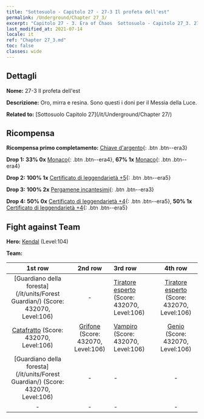```yaml
---
title: "Sottosuolo - Capitolo 27 - 27-3 Il profeta dell'est"
permalink: /Underground/Chapter 27_3/
excerpt: "Capitolo 27 - 3. Era of Chaos  Sottosuolo - Capitolo 27_3. 27-3 Il profeta dell'est"
last_modified_at: 2021-07-14
locale: it
ref: "Chapter 27_3.md"
toc: false
classes: wide
---
```


## Dettagli

 **Nome:** 27-3 Il profeta dell'est

 **Descrizione:** Oro, mirra e resina. Sono questi i doni per il Messia della Luce.

 **Related to:** [Sottosuolo Capitolo 27](/it/Underground/Chapter 27/)

## Ricompensa

 **Ricompensa primo completamento:** [Chiave d'argento](/ItemsIT/con_693/){: .btn .btn--era3}

 **Drop 1:** **33% 0x** [Monaco](/ItemsIT/unt_194/){: .btn .btn--era4}, **67% 1x** [Monaco](/ItemsIT/unt_194/){: .btn .btn--era4}

 **Drop 2:** **100% 1x** [Certificato di leggendarietà +5](/ItemsIT/mat_102/){: .btn .btn--era5}

 **Drop 3:** **100% 2x** [Pergamene incantesimi](/ItemsIT/con_694/){: .btn .btn--era3}

 **Drop 4:** **50% 0x** [Certificato di leggendarietà +4](/ItemsIT/mat_95/){: .btn .btn--era5}, **50% 1x** [Certificato di leggendarietà +4](/ItemsIT/mat_95/){: .btn .btn--era5}


## Fight against Team
 **Hero:** [Kendal](/it/heroes/Kendal/) (Level:104)

 **Team:**


  | 1st row | 2nd row | 3rd row | 4th row |
  |:----:|:----:|:----|:----:|
  | [Guardiano della foresta](/it/units/Forest Guardian/) (Score: 432070, Level:106)  | - | [Tiratore esperto](/it/units/Sharpshooter/) (Score: 432070, Level:106)  | [Tiratore esperto](/it/units/Sharpshooter/) (Score: 432070, Level:106)  |
  | [Catafratto](/it/units/Cavalier/) (Score: 432070, Level:106)  | [Grifone](/it/units/Griffin/) (Score: 432070, Level:106)  | [Vampiro](/it/units/Vampire/) (Score: 432070, Level:106)  | [Genio](/it/units/Genie/) (Score: 432070, Level:106)  |
  | [Guardiano della foresta](/it/units/Forest Guardian/) (Score: 432070, Level:106)  | - | - | - |
  | - | - | - | - |


